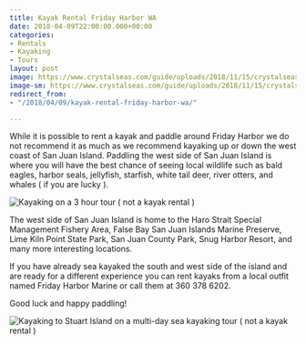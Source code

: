 ```yaml
---
title: Kayak Rental Friday Harbor WA
date: 2018-04-09T22:00:00.000+00:00
categories:
- Rentals
- Kayaking
- Tours
layout: post
image: https://www.crystalseas.com/guide/uploads/2018/11/15/crystalseas-kayaking-photo-paddlingNEt.jpg
image-sm: https://www.crystalseas.com/guide/uploads/2018/11/15/crystalseas-kayaking-photo-paddlingNEt.jpg
redirect_from:
- "/2018/04/09/kayak-rental-friday-harbor-wa/"

---
```

While it is possible to rent a kayak and paddle around Friday Harbor we do not recommend it as much as we recommend kayaking up or down the west coast of San Juan Island.  Paddling the west side of San Juan Island is where you will have the best chance of seeing local wildlife such as bald eagles, harbor seals, jellyfish, starfish, white tail deer, river otters, and whales (  if you are lucky  ).

![Kayaking on a 3 hour tour ( not a kayak rental ) ](https://stqsfya1eeoulo.dreamhosters.com/2018-12-03_17-37-21.jpg "Kayaking on a 3 hour tour ( not a kayak rental ) ")

The west side of San Juan Island is home to the Haro Strait Special Management Fishery Area, False Bay San Juan Islands Marine Preserve, Lime Kiln Point State Park, San Juan County Park, Snug Harbor Resort, and many more interesting locations.

If you have already sea kayaked the south and west side of the island and are ready for a different experience you can rent kayaks from a local outfit named Friday Harbor Marine or call them at 360 378 6202.

Good luck and happy paddling!

![Kayaking to Stuart Island on a multi-day sea kayaking tour ( not a kayak rental ) ]({{site.baseurl}}/uploads/2018/11/15/crystalseas-kayaking-photo-paddlingNEt.jpg "Kayaking to Stuart Island on a multi-day sea kayaking tour ( not a kayak rental ) ")
